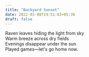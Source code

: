```yaml
---
title: "Backyard Sunset"
date: 2022-03-08T19:51:03+05:30
draft: false
---
```


Raven leaves hiding the light from sky <br />
Warm breeze across dry fields <br />
Evenings disappear under the sun <br /> 
Played games—let's go home now. <br />
